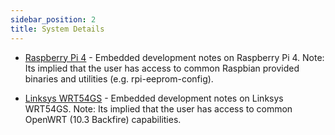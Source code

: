 ```yaml
---
sidebar_position: 2
title: System Details
---
```


- [Raspberry Pi 4](./RPi4Raspian/overview) - Embedded development notes on Raspberry Pi 4. Note: Its implied that the user has access to common Raspbian provided binaries and utilities (e.g. rpi-eeprom-config).

- [Linksys WRT54GS](./WRT54GS_OpenWRT/overview) - Embedded development notes on Linksys WRT54GS. Note: Its implied that the user has access to common OpenWRT (10.3 Backfire) capabilities.

